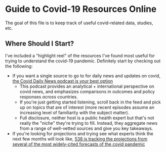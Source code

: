 # Guide to Covid-19 Resources Online

The goal of this file is to keep track of useful covid-related data, studies, etc.

## Where Should I Start? 

I've included a "highlight reel" of the resources I've found most useful for trying to understand the covid-19 pandemic. Definitely start by checking out the following:
 * If you want a single source to go to for daily news and updates on covid,  [the Covid Daily News podcast is your best option](http://www.google.com)
    *  This podcast provides an analytical + international perspective on covid news, and emphasizes comparisons in outcomes and policy responses _across_ countries. 
    * If you're just getting started listening, scroll back in the feed and pick up on topics that are of interest (more recent episodes assume an increasing level of familiarity with the subject matter).
    * Full disclosure, neither host is a public health expert but that's not really the "niche" they're trying to fill. Instead, they aggregate news from a range of well-vetted sources and give you key takeaways.
 * If you're looking for projections and trying see what experts think the next few months will look like, [538 is tracking the projections from several of the most widely-cited forecasts of the covid pandemic](https://projects.fivethirtyeight.com/covid-forecasts)
 
